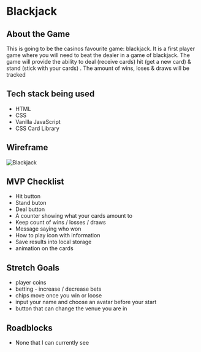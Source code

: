 # Blackjack



## About the Game

This is going to be the casinos favourite game: blackjack. It is a first player game where you will need to beat the dealer in a game of blackjack. The game will provide the ability to deal (receive cards) hit (get a new card) & stand (stick with your cards) . The amount of wins, loses & draws will be tracked



## Tech stack being used

- HTML
- CSS
- Vanilla JavaScript
- CSS Card Library



## Wireframe

![Blackjack](https://res.cloudinary.com/dtjasyr7k/image/upload/v1696548268/Group_5_vvbyfx.png)



## MVP Checklist

- Hit button
- Stand buton
- Deal button
- A counter showing what your cards amount to
- Keep count of wins / losses / draws
- Message saying who won
- How to play icon with information
- Save results into local storage
- animation on the cards



## Stretch Goals

- player coins
- betting - increase / decrease bets
- chips move once you win or loose
- input your name and choose an avatar before your start
- button that can change the venue you are in

## Roadblocks

- None that I can currently see
